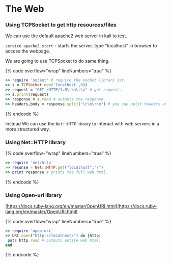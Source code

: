 # The Web

### Using TCPSocket to get http resources/files

We can use the default apache2 web server in kali to test.

`service apache2 start` - starts the server. type "localhost" in browser to access the webpage.

We are going to use TCPSocket to do same thing.

{% code overflow="wrap" lineNumbers="true" %}
```ruby
>> require 'socket' # require the socket library 1st.
>> s = TCPSocket.new('localhost',80)
>> request = "GET /HTTP/1.0\r\n\r\n" # get request.
>> s.print(request)
>> response = s.read # outputs the response.
>> headers,body = response.split("\r\n\r\n") # you can split headers and body to analyze them separately.
```
{% endcode %}

Instead We can use the `Net::HTTP` library to interact with web servers in a more structured way.

### Using Net::HTTP library

{% code overflow="wrap" lineNumbers="true" %}
```ruby
>> require 'net/http'
>> resonse = Net::HTTP.get("localhost","/")
>> print response # prints the full web html.
```
{% endcode %}

### Using Open-uri library

[https://docs.ruby-lang.org/en/master/OpenURI.html](https://docs.ruby-lang.org/en/master/OpenURI.html)

{% code overflow="wrap" lineNumbers="true" %}
```ruby
>> require 'open-uri'
>> URI.open("http://localhost/") do |http|
 puts http.read # outputs entire web html.
end
```
{% endcode %}
